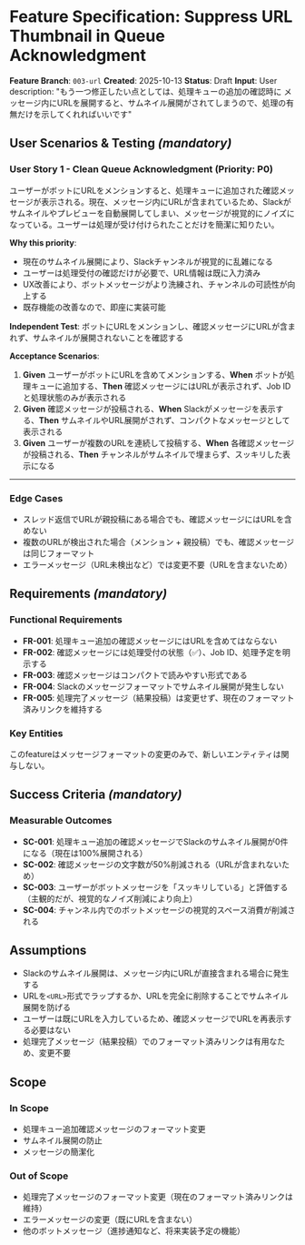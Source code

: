 # Feature Specification: Suppress URL Thumbnail in Queue Acknowledgment

**Feature Branch**: `003-url`
**Created**: 2025-10-13
**Status**: Draft
**Input**: User description: "もう一つ修正したい点としては、処理キューの追加の確認時に メッセージ内にURLを展開すると、サムネイル展開がされてしまうので、処理の有無だけを示してくれればいいです"

## User Scenarios & Testing *(mandatory)*

### User Story 1 - Clean Queue Acknowledgment (Priority: P0)

ユーザーがボットにURLをメンションすると、処理キューに追加された確認メッセージが表示される。現在、メッセージ内にURLが含まれているため、Slackがサムネイルやプレビューを自動展開してしまい、メッセージが視覚的にノイズになっている。ユーザーは処理が受け付けられたことだけを簡潔に知りたい。

**Why this priority**:
- 現在のサムネイル展開により、Slackチャンネルが視覚的に乱雑になる
- ユーザーは処理受付の確認だけが必要で、URL情報は既に入力済み
- UX改善により、ボットメッセージがより洗練され、チャンネルの可読性が向上する
- 既存機能の改善なので、即座に実装可能

**Independent Test**: ボットにURLをメンションし、確認メッセージにURLが含まれず、サムネイルが展開されないことを確認する

**Acceptance Scenarios**:

1. **Given** ユーザーがボットにURLを含めてメンションする、**When** ボットが処理キューに追加する、**Then** 確認メッセージにはURLが表示されず、Job IDと処理状態のみが表示される
2. **Given** 確認メッセージが投稿される、**When** Slackがメッセージを表示する、**Then** サムネイルやURL展開がされず、コンパクトなメッセージとして表示される
3. **Given** ユーザーが複数のURLを連続して投稿する、**When** 各確認メッセージが投稿される、**Then** チャンネルがサムネイルで埋まらず、スッキリした表示になる

---

### Edge Cases

- スレッド返信でURLが親投稿にある場合でも、確認メッセージにはURLを含めない
- 複数のURLが検出された場合（メンション + 親投稿）でも、確認メッセージは同じフォーマット
- エラーメッセージ（URL未検出など）では変更不要（URLを含まないため）

## Requirements *(mandatory)*

### Functional Requirements

- **FR-001**: 処理キュー追加の確認メッセージにはURLを含めてはならない
- **FR-002**: 確認メッセージには処理受付の状態（✅）、Job ID、処理予定を明示する
- **FR-003**: 確認メッセージはコンパクトで読みやすい形式である
- **FR-004**: Slackのメッセージフォーマットでサムネイル展開が発生しない
- **FR-005**: 処理完了メッセージ（結果投稿）は変更せず、現在のフォーマット済みリンクを維持する

### Key Entities

このfeatureはメッセージフォーマットの変更のみで、新しいエンティティは関与しない。

## Success Criteria *(mandatory)*

### Measurable Outcomes

- **SC-001**: 処理キュー追加の確認メッセージでSlackのサムネイル展開が0件になる（現在は100%展開される）
- **SC-002**: 確認メッセージの文字数が50%削減される（URLが含まれないため）
- **SC-003**: ユーザーがボットメッセージを「スッキリしている」と評価する（主観的だが、視覚的なノイズ削減により向上）
- **SC-004**: チャンネル内でのボットメッセージの視覚的スペース消費が削減される

## Assumptions

- Slackのサムネイル展開は、メッセージ内にURLが直接含まれる場合に発生する
- URLを`<URL>`形式でラップするか、URLを完全に削除することでサムネイル展開を防げる
- ユーザーは既にURLを入力しているため、確認メッセージでURLを再表示する必要はない
- 処理完了メッセージ（結果投稿）でのフォーマット済みリンクは有用なため、変更不要

## Scope

### In Scope

- 処理キュー追加確認メッセージのフォーマット変更
- サムネイル展開の防止
- メッセージの簡潔化

### Out of Scope

- 処理完了メッセージのフォーマット変更（現在のフォーマット済みリンクは維持）
- エラーメッセージの変更（既にURLを含まない）
- 他のボットメッセージ（進捗通知など、将来実装予定の機能）

